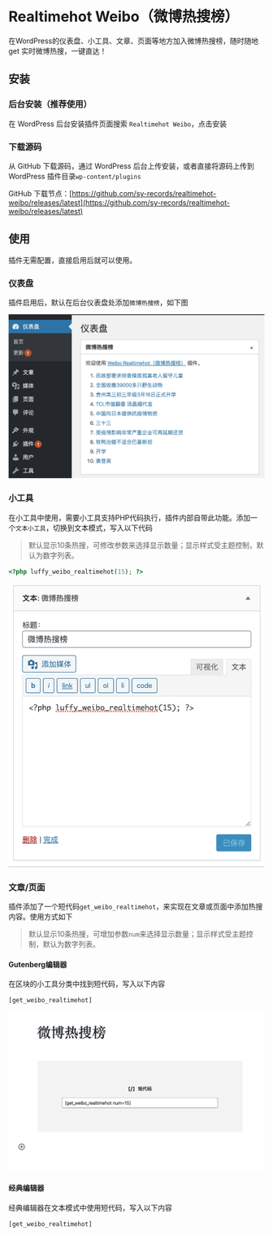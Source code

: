 # Realtimehot Weibo（微博热搜榜）

在WordPress的仪表盘、小工具、文章、页面等地方加入微博热搜榜，随时随地 get 实时微博热搜，一键直达！

## 安装

### 后台安装（推荐使用）

在 WordPress 后台安装插件页面搜索 `Realtimehot Weibo`，点击安装

### 下载源码

从 GitHub 下载源码，通过 WordPress 后台上传安装，或者直接将源码上传到 WordPress 插件目录`wp-content/plugins`

GitHub 下载节点：[https://github.com/sy-records/realtimehot-weibo/releases/latest](https://github.com/sy-records/realtimehot-weibo/releases/latest)

## 使用

插件无需配置，直接启用后就可以使用。

### 仪表盘

插件启用后，默认在后台仪表盘处添加`微博热搜榜`，如下图

![仪表盘](.wordpress-org/screenshot-1.png)

### 小工具

在小工具中使用，需要小工具支持PHP代码执行，插件内部自带此功能。添加一个`文本小工具`，切换到文本模式，写入以下代码

> 默认显示10条热搜，可修改参数来选择显示数量；显示样式受主题控制，默认为数字列表。

```php
<?php luffy_weibo_realtimehot(15); ?>
```

![小工具](.wordpress-org/screenshot-2.png)

### 文章/页面

插件添加了一个短代码`get_weibo_realtimehot`，来实现在文章或页面中添加热搜内容。使用方式如下

> 默认显示10条热搜，可增加参数`num`来选择显示数量；显示样式受主题控制，默认为数字列表。

#### Gutenberg编辑器

在区块的小工具分类中找到短代码，写入以下内容

```
[get_weibo_realtimehot]
```

![Gutenberg编辑器](.wordpress-org/screenshot-3.png)

#### 经典编辑器

经典编辑器在文本模式中使用短代码，写入以下内容

```
[get_weibo_realtimehot]
```
